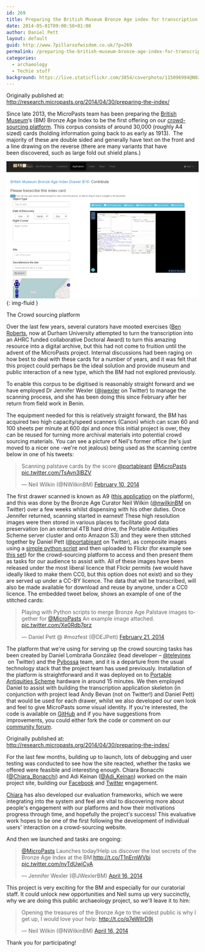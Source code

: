 ```yaml
---
id: 269
title: Preparing the British Museum Bronze Age index for transcription
date: 2014-05-01T09:00:58+01:00
author: Daniel Pett
layout: default
guid: http://www.7pillarsofwisdom.co.uk/?p=269
permalink: /preparing-the-british-museum-bronze-age-index-for-transcription/
categories:
  - archaeology
  - Techie stuff
background: https://live.staticflickr.com/3854/coverphoto/115096994@N02_h.jpg?1410366389#115096994@N02
---
```

Originally published at: http://research.micropasts.org/2014/04/30/preparing-the-index/

Since late 2013, the MicroPasts team has been preparing the [British Museum](http://britishmuseum.org)&#8216;s (BM) Bronze Age Index to be the first offering on our [crowd-sourcing platform](http://crowdsourced.micropasts.org "The MicroPasts crowd sourcing platform"). This corpus consists of around 30,000 (roughly A4 sized) cards (holding information going back to as early as 1913).  The majority of these are double sided and generally have text on the front and a line drawing on the reverse (there are many variants that have been discovered, such as large fold out shield plans.)

![](/images/crowdsourced.png){: img-fluid }

The Crowd sourcing platform

Over the last few years, several curators have mooted exercises ([Ben Roberts](https://www.dur.ac.uk/archaeology/staff/?id=10573), now at Durham University attempted to turn the transcription into an AHRC funded collaborative Doctoral Award) to turn this amazing resource into a digital archive, but this had not come to fruition until the advent of the MicroPasts project. Internal discussions had been raging on how best to deal with these cards for a number of years, and it was felt that this project could perhaps be the ideal solution and provide museum and public interaction of a new type, which the BM had not explored previously.

To enable this corpus to be digitised is reasonably straight forward and we have employed Dr Jennifer Wexler ([@jwexler](https://twitter.com/JWexlerBM "jennifer on Twitter") on Twitter) to manage the scanning process, and she has been doing this since February after her return from field work in Benin.

The equipment needed for this is relatively straight forward, the BM has acquired two high capacity/speed scanners (Canon) which can scan 60 and 100 sheets per minute at 600 dpi and once this initial project is over, they can be reused for turning more archival materials into potential crowd sourcing materials. You can see a picture of Neil's former office (he's just moved to a nicer one -we're not jealous) being used as the scanning centre below in one of his tweets:

<blockquote class="twitter-tweet" data-lang="en"><p lang="en" dir="ltr">Scanning palstave cards by the score <a href="https://twitter.com/portableant?ref_src=twsrc%5Etfw">@portableant</a> <a href="https://twitter.com/MicroPasts?ref_src=twsrc%5Etfw">@MicroPasts</a> <a href="http://t.co/TsAvn3lBZV">pic.twitter.com/TsAvn3lBZV</a></p>&mdash; Neil Wilkin (@NWilkinBM) <a href="https://twitter.com/NWilkinBM/status/432912139213615104?ref_src=twsrc%5Etfw">February 10, 2014</a></blockquote>
<script async src="https://platform.twitter.com/widgets.js" charset="utf-8"></script>


The first drawer scanned is known as A9 ([this application](http://crowdsourced.micropasts.org/app/drawA9/ "Application A9") on the platform), and this was done by the Bronze Age Curator Neil Wilkin ([@nwilkinBM](https://twitter.com/NWilkinBM "neil on Twitter") on Twitter) over a few weeks whilst dispensing with his other duties. Once Jennifer returned, scanning started in earnest! These high resolution images were then stored in various places to facilitate good data preservation (on an external 4TB hard drive, the Portable Antiquities Scheme server cluster and onto Amazon S3) and they were then stitched together by Daniel Pett ([@portableant](http://twitter.com/portableant) on Twitter), as composite images using a [simple python script](https://github.com/findsorguk/MicroPasts-Scripts/blob/master/imageStitch.py "Github script for image stitching") and then uploaded to Flickr (for example see [this set](https://www.flickr.com/photos/micropasts/sets/72157641305131374/ "Flickr set")) for the crowd-sourcing platform to access and then present them as tasks for our audience to assist with. All of these images have been released under the most liberal licence that Flickr permits (we would have ideally liked to make them CC0, but this option does not exist) and so they are served up under a CC-BY licence. The data that will be transcribed, will also be made available for download and reuse by anyone, under a CC0 licence. The embedded tweet below, shows an example of one of the stitched cards:

<blockquote class="twitter-tweet" data-lang="en"><p lang="en" dir="ltr">Playing with Python scripts to merge Bronze Age Palstave images together for <a href="https://twitter.com/MicroPasts?ref_src=twsrc%5Etfw">@MicroPasts</a> An example image attached. <a href="http://t.co/Xe0Rdb7prz">pic.twitter.com/Xe0Rdb7prz</a></p>&mdash; Daniel Pett @ #mozfest (@DEJPett) <a href="https://twitter.com/DEJPett/status/436817767983890432?ref_src=twsrc%5Etfw">February 21, 2014</a></blockquote>
<script async src="https://platform.twitter.com/widgets.js" charset="utf-8"></script>


The platform that we're using for serving up the crowd sourcing tasks has been created by Daniel Lombraña González (lead developer &#8211; [@teleyinex](https://twitter.com/teleyinex "Daniel's twitter profile")  on Twitter) and the [Pybossa](http://pybossa.com "Pybossa site") team, and it is a departure from the usual technology stack that the project team has used previously. Installation of the platform is straightforward and it was deployed on to [Portable Antiquities Scheme](http://finds.org.uk) hardware in around 15 minutes. We then employed Daniel to assist with building the transcription application skeleton (in conjunction with project lead Andy Bevan (not on Twitter!) and Daniel Pett) that would be used for each drawer, whilst we also developed our own look and feel to give MicroPasts some visual identity. If you're interested, the code is available on [GitHub](http://github.com/findsorguk) and if you have suggestions from improvements, you could either fork the code or comment on our [community forum](http://community.micropasts,org).

Originally published at: http://research.micropasts.org/2014/04/30/preparing-the-index/

For the last few months, building up to launch, lots of debugging and user testing was conducted to see how the site reacted, whether the tasks we offered were feasible and interesting enough. Chiara Bonacchi ([@Chiara_Bonacchi](https://twitter.com/Chiara_Bonacchi)) and Adi Keinan ([@Adi_Keinan](https://twitter.com/Adi_Keinan)) worked on the main project site, building our [Facebook](http://facebook.com/micropasts) and [Twitter](http://twitter.com/micropasts) engagement.

[Chiara](http://www.ucl.ac.uk/archaeology/people/staff/bonacchi) has also developed our evaluation frameworks, which we were integrating into the system and feel are vital to discovering more about people's engagement with our platforms and how their motivations progress through time, and hopefully the project's success! This evaluative work hopes to be one of the first following the development of individual users' interaction on a crowd-sourcing website.

And then we launched and tasks are ongoing:

<blockquote class="twitter-tweet" data-width="500" data-dnt="true">
  <p lang="en" dir="ltr">
    <a href="https://twitter.com/MicroPasts?ref_src=twsrc%5Etfw">@MicroPasts</a> Launches today!Help us discover the lost secrets of the Bronze Age Index at the BM:<a href="http://t.co/T1nErnWVbi">http://t.co/T1nErnWVbi</a> <a href="http://t.co/nyTdUwjCyA">pic.twitter.com/nyTdUwjCyA</a>
  </p>

  <p>
    &mdash; Jennifer Wexler (@JWexlerBM) <a href="https://twitter.com/JWexlerBM/status/456467924920721408?ref_src=twsrc%5Etfw">April 16, 2014</a>
  </p>
</blockquote>



This project is very exciting for the BM and especially for our curatorial staff. It could unlock new opportunities and Neil sums up very succinctly, why we are doing this public archaeology project, so we'll leave it to him:

<blockquote class="twitter-tweet" data-width="500" data-dnt="true">
  <p lang="en" dir="ltr">
    Opening the treasures of the Bronze Age to the widest public is why I get up, I would love your help: <a href="http://t.co/q7eWlIrD9j">http://t.co/q7eWlIrD9j</a>
  </p>

  <p>
    &mdash; Neil Wilkin (@NWilkinBM) <a href="https://twitter.com/NWilkinBM/status/456421634237140992?ref_src=twsrc%5Etfw">April 16, 2014</a>
  </p>
</blockquote>



Thank you for participating!
